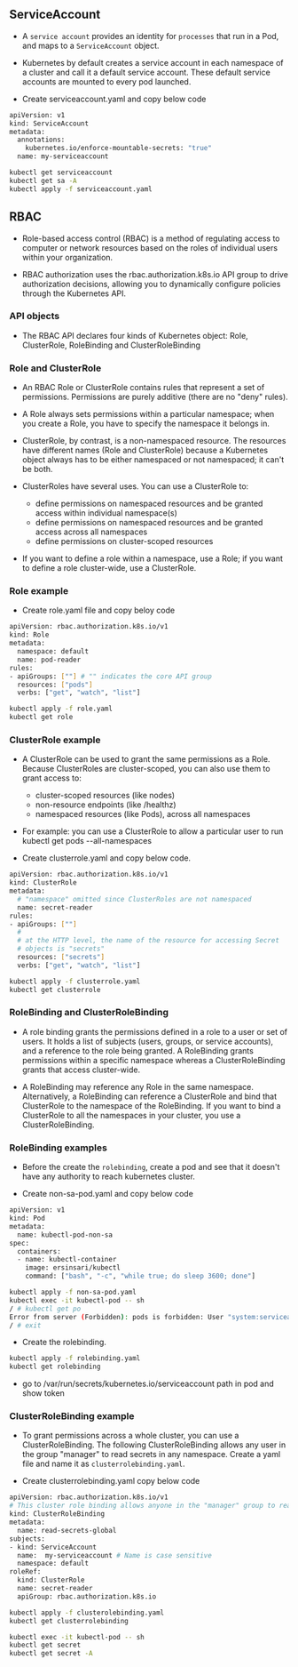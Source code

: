 ## ServiceAccount
- A `service account` provides an identity for `processes` that run in a Pod, and maps to a `ServiceAccount` object. 
- Kubernetes by default creates a service account in each namespace of a cluster and call it a default service account. These default service accounts are mounted to every pod launched.

- Create serviceaccount.yaml and copy below code

```bash
apiVersion: v1
kind: ServiceAccount
metadata:
  annotations:
    kubernetes.io/enforce-mountable-secrets: "true"
  name: my-serviceaccount
```

```bash
kubectl get serviceaccount
kubectl get sa -A
kubectl apply -f serviceaccount.yaml
```
## RBAC
- Role-based access control (RBAC) is a method of regulating access to computer or network resources based on the roles of individual users within your organization.

- RBAC authorization uses the rbac.authorization.k8s.io API group to drive authorization decisions, allowing you to dynamically configure policies through the Kubernetes API.

### API objects

- The RBAC API declares four kinds of Kubernetes object: Role, ClusterRole, RoleBinding and ClusterRoleBinding

### Role and ClusterRole

- An RBAC Role or ClusterRole contains rules that represent a set of permissions. Permissions are purely additive (there are no "deny" rules).

- A Role always sets permissions within a particular namespace; when you create a Role, you have to specify the namespace it belongs in.

- ClusterRole, by contrast, is a non-namespaced resource. The resources have different names (Role and ClusterRole) because a Kubernetes object always has to be either namespaced or not namespaced; it can't be both.

- ClusterRoles have several uses. You can use a ClusterRole to:

  - define permissions on namespaced resources and be granted access within individual namespace(s)
  - define permissions on namespaced resources and be granted access across all namespaces
  - define permissions on cluster-scoped resources

- If you want to define a role within a namespace, use a Role; if you want to define a role cluster-wide, use a ClusterRole.

### Role example

- Create role.yaml file and copy beloy code

```bash
apiVersion: rbac.authorization.k8s.io/v1
kind: Role
metadata:
  namespace: default
  name: pod-reader
rules:
- apiGroups: [""] # "" indicates the core API group
  resources: ["pods"]
  verbs: ["get", "watch", "list"]
```

```bash
kubectl apply -f role.yaml
kubectl get role
```

### ClusterRole example

- A ClusterRole can be used to grant the same permissions as a Role. Because ClusterRoles are cluster-scoped, you can also use them to grant access to:

  - cluster-scoped resources (like nodes)
  - non-resource endpoints (like /healthz)
  - namespaced resources (like Pods), across all namespaces

- For example: you can use a ClusterRole to allow a particular user to run kubectl get pods --all-namespaces

- Create clusterrole.yaml and copy below code.

```bash
apiVersion: rbac.authorization.k8s.io/v1
kind: ClusterRole
metadata:
  # "namespace" omitted since ClusterRoles are not namespaced
  name: secret-reader
rules:
- apiGroups: [""]
  #
  # at the HTTP level, the name of the resource for accessing Secret
  # objects is "secrets"
  resources: ["secrets"]
  verbs: ["get", "watch", "list"]
```

```bash
kubectl apply -f clusterrole.yaml
kubectl get clusterrole
```

### RoleBinding and ClusterRoleBinding

- A role binding grants the permissions defined in a role to a user or set of users. It holds a list of subjects (users, groups, or service accounts), and a reference to the role being granted. A RoleBinding grants permissions within a specific namespace whereas a ClusterRoleBinding grants that access cluster-wide.

- A RoleBinding may reference any Role in the same namespace. Alternatively, a RoleBinding can reference a ClusterRole and bind that ClusterRole to the namespace of the RoleBinding. If you want to bind a ClusterRole to all the namespaces in your cluster, you use a ClusterRoleBinding.

### RoleBinding examples

- Before the create the `rolebinding`, create a pod and see that it doesn't have any authority to reach kubernetes cluster.

- Create non-sa-pod.yaml and copy below code

```bash
apiVersion: v1
kind: Pod
metadata:
  name: kubectl-pod-non-sa
spec:
  containers:
  - name: kubectl-container
    image: ersinsari/kubectl
    command: ["bash", "-c", "while true; do sleep 3600; done"]
```

```bash
kubectl apply -f non-sa-pod.yaml
kubectl exec -it kubectl-pod -- sh
/ # kubectl get po
Error from server (Forbidden): pods is forbidden: User "system:serviceaccount:default:default" cannot list resource "pods" in API group "" in the namespace "default"
/ # exit
```

- Create the rolebinding.

```bash
kubectl apply -f rolebinding.yaml
kubectl get rolebinding
```

- go to /var/run/secrets/kubernetes.io/serviceaccount path in pod and show token

### ClusterRoleBinding example

- To grant permissions across a whole cluster, you can use a ClusterRoleBinding. The following ClusterRoleBinding allows any user in the group "manager" to read secrets in any namespace. Create a yaml file and name it as `clusterrolebinding.yaml`.

- Create clusterrolebinding.yaml copy below code

```bash
apiVersion: rbac.authorization.k8s.io/v1
# This cluster role binding allows anyone in the "manager" group to read secrets in any namespace.
kind: ClusterRoleBinding
metadata:
  name: read-secrets-global
subjects:
- kind: ServiceAccount
  name:  my-serviceaccount # Name is case sensitive
  namespace: default
roleRef:
  kind: ClusterRole
  name: secret-reader
  apiGroup: rbac.authorization.k8s.io
```

```bash
kubectl apply -f clusterolebinding.yaml
kubectl get clusterrolebinding
```

```bash
kubectl exec -it kubectl-pod -- sh
kubectl get secret
kubectl get secret -A
```